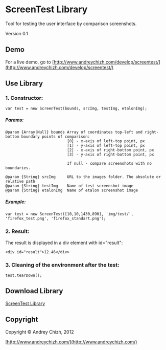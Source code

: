 # ScreenTest Library
Tool for testing the user interface by comparison screenshots.

Version 0.1

## Demo
For a live demo, go to [http://www.andreychizh.com/develop/screentest/](http://www.andreychizh.com/develop/screentest/)

## Use Library
### 1. Constructor:

    var test = new ScreenTest(bounds, srcImg, testImg, etalonImg);
    
##### Params:   
    
    @param {Array|Null} bounds Array of coordinates top-left and right-bottom boundary points of comparison:
                               [0] - x-axis of left-top point, px
                               [1] - y-axis of left-top point, px
                               [2] - x-axis of right-bottom point, px
                               [3] - y-axis of right-bottom point, px

                               If null - compare screenshots with no boundaries.
 
    @param {String} srcImg     URL to the images folder. The absolute or relative path
    @param {String} testImg    Name of test screenshot image
    @param {String} etalonImg  Name of etalon screenshot image

##### Example:

    var test = new ScreenTest([10,10,1430,890], 'img/test/', 'firefox_test.png', 'firefox_standart.png');
    
### 2. Result:

The result is displayed in a div element with id="result":

    <div id="result">12.46</div>

### 3. Cleaning of the environment after the test:

    test.tearDown();

## Download Library

 [ScreenTest Library](https://github.com/AndreyChizh/ScreenTest/downloads)

## Copyright

Copyright © Andrey Chizh, 2012

[http://www.andreychizh.com/](http://www.andreychizh.com/)
